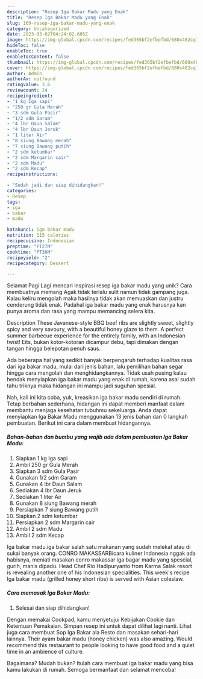 ```yaml
---
description: "Resep Iga Bakar Madu yang Enak"
title: "Resep Iga Bakar Madu yang Enak"
slug: 169-resep-iga-bakar-madu-yang-enak
category: Uncategorized
date: 2023-03-02T04:24:02.605Z
image: https://img-global.cpcdn.com/recipes/fed365bf2efbefbd/680x482cq70/iga-bakar-madu-foto-resep-utama.jpg
hideToc: false
enableToc: true
enableTocContent: false
thumbnail: https://img-global.cpcdn.com/recipes/fed365bf2efbefbd/680x482cq70/iga-bakar-madu-foto-resep-utama.jpg
cover: https://img-global.cpcdn.com/recipes/fed365bf2efbefbd/680x482cq70/iga-bakar-madu-foto-resep-utama.jpg
author: Admin
authorAv: notfound
ratingvalue: 3.6
reviewcount: 24
recipeingredient:
- "1 kg Iga sapi"
- "250 gr Gula Merah"
- "3 sdm Gula Pasir"
- "1/2 sdm Garam"
- "4 lbr Daun Salam"
- "4 lbr Daun Jeruk"
- "1 liter Air"
- "8 siung Bawang merah"
- "7 siung Bawang putih"
- "2 sdm ketumbar"
- "2 sdm Margarin cair"
- "2 sdm Madu"
- "2 sdm Kecap"
recipeinstructions:

- "Sudah jadi dan siap dihidangkan!"
categories:
- Resep
tags:
- iga
- bakar
- madu

katakunci: iga bakar madu 
nutrition: 115 calories
recipecuisine: Indonesian
preptime: "PT27M"
cooktime: "PT36M"
recipeyield: "2"
recipecategory: Dessert

---
```



Selamat Pagi Lagi mencari inspirasi resep iga bakar madu yang unik? Cara membuatnya memang Agak tidak terlalu sulit namun tidak gampang juga. Kalau keliru mengolah maka hasilnya tidak akan memuaskan dan justru cenderung tidak enak. Padahal iga bakar madu yang enak harusnya kan punya aroma dan rasa yang mampu memancing selera kita.


Description These Javanese-style BBQ beef ribs are slightly sweet, slightly spicy and very savoury, with a beautiful honey glaze to them. A perfect summer barbecue experience for the entirely family, with an Indonesian twist! Eits, bukan kotor-kotoran dicampur debu, tapi dimakan dengan tangan hingga belepotan penuh saus.

Ada beberapa hal yang sedikit banyak berpengaruh terhadap kualitas rasa dari iga bakar madu, mulai dari jenis bahan, lalu pemilihan bahan segar hingga cara mengolah dan menghidangkannya. Tidak usah pusing kalau hendak menyiapkan iga bakar madu yang enak di rumah, karena asal sudah tahu triknya maka hidangan ini mampu jadi suguhan spesial.


Nah, kali ini kita coba, yuk, kreasikan iga bakar madu sendiri di rumah. Tetap berbahan sederhana, hidangan ini dapat memberi manfaat dalam membantu menjaga kesehatan tubuhmu sekeluarga. Anda dapat menyiapkan Iga Bakar Madu menggunakan 13 jenis bahan dan 0 langkah pembuatan. Berikut ini cara dalam membuat hidangannya.

<!--inarticleads1-->

##### Bahan-bahan dan bumbu yang wajib ada dalam pembuatan Iga Bakar Madu:

1. Siapkan 1 kg Iga sapi
1. Ambil 250 gr Gula Merah
1. Siapkan 3 sdm Gula Pasir
1. Gunakan 1/2 sdm Garam
1. Gunakan 4 lbr Daun Salam
1. Sediakan 4 lbr Daun Jeruk
1. Sediakan 1 liter Air
1. Gunakan 8 siung Bawang merah
1. Persiapkan 7 siung Bawang putih
1. Siapkan 2 sdm ketumbar
1. Persiapkan 2 sdm Margarin cair
1. Ambil 2 sdm Madu
1. Ambil 2 sdm Kecap


Iga bakar madu.iga bakar salah satu makanan yang sudah melekat atau di sukai banyak orang. CONRO MAKASSARBicara kuliner Indonesia nggak ada habisnya, meniati masakan conro makassar iga bagar madu yang spescial, gurih, manis dipadu. Head Chef Rio Hadipuryanto from Karma Salak resort is revealing another one of his Indonesian specialities. This week&#39;s recipe Iga bakar madu (grilled honey short ribs) is served with Asian coleslaw. 

<!--inarticleads2-->

##### Cara memasak Iga Bakar Madu:


1. Selesai dan siap dihidangkan!

Dengan memakai Cookpad, kamu menyetujui Kebijakan Cookie dan Ketentuan Pemakaian. Simpan resep ini untuk dapat dilihat lagi nanti. Lihat juga cara membuat Sop Iga Bakar ala Resto dan masakan sehari-hari lainnya. Their ayam bakar madu (honey chicken) was also amazing. Would recommend this restaurant to people looking to have good food and a quiet time in an ambience of culture. 

Bagaimana? Mudah bukan? Itulah cara membuat iga bakar madu yang bisa kamu lakukan di rumah. Semoga bermanfaat dan selamat mencoba!
